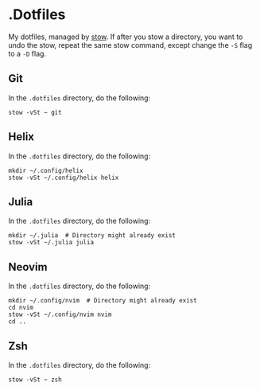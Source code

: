 # .Dotfiles
My dotfiles, managed by [stow](https://www.gnu.org/software/stow/).
If after you stow a directory, you want to undo the stow,
repeat the same stow command,
except change the `-S` flag to a `-D` flag.


## Git
In the `.dotfiles` directory, do the following:
```
stow -vSt ~ git
```

## Helix
In the `.dotfiles` directory, do the following:
```
mkdir ~/.config/helix
stow -vSt ~/.config/helix helix
```

## Julia
In the `.dotfiles` directory, do the following:
```
mkdir ~/.julia  # Directory might already exist
stow -vSt ~/.julia julia
```

## Neovim
In the `.dotfiles` directory, do the following:
```
mkdir ~/.config/nvim  # Directory might already exist
cd nvim
stow -vSt ~/.config/nvim nvim
cd ..
```

## Zsh
In the `.dotfiles` directory, do the following:
```
stow -vSt ~ zsh
```
